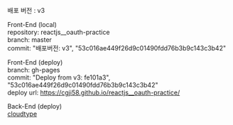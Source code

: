 배포 버전 : v3

Front-End (local)<br>
repository: reactjs\_\_oauth-practice<br>
branch: master<br>
commit: "배포버전: v3", "53c016ae449f26d9c01490fdd76b3b9c143c3b42"<br>

Front-End (deploy)<br>
branch: gh-pages<br>
commit: "Deploy from v3: fe101a3", "53c016ae449f26d9c01490fdd76b3b9c143c3b42"<br>
deploy url: https://cgji58.github.io/reactjs__oauth-practice/<br>

Back-End (deploy)<br>
[cloudtype](https://app.cloudtype.io/@leemsk22/nestjsloginbe:main/oauth#ingress)<br>
